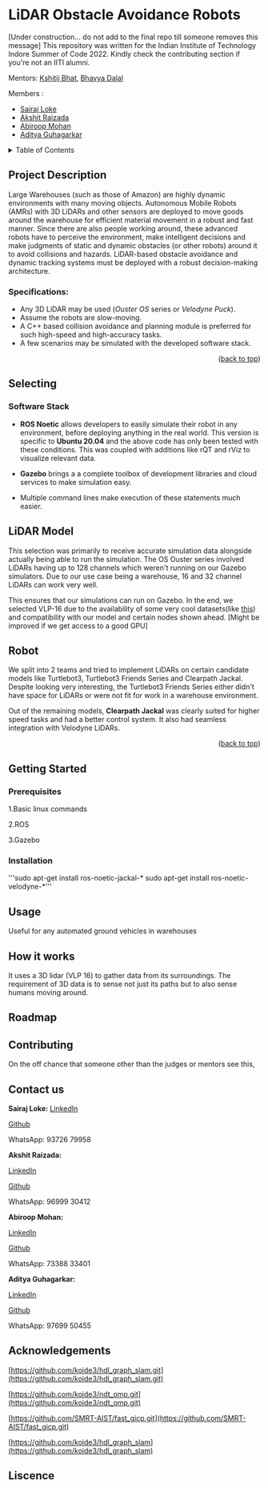 # LiDAR Obstacle Avoidance Robots

[Under construction... do not add to the final repo till someone removes this message]
This repository was written for the Indian Institute of Technology Indore Summer of Code 2022. Kindly check the contributing section if you're not an IITI alumni.

Mentors: [Kshitij Bhat](https://github.com/KshitijBhat), [Bhavya Dalal](https://github.com/dalalbhavya)

Members :  
- [Sairaj Loke](https://github.com/SairajLoke)
- [Akshit Raizada](https://github.com/AkshitRaizada)
- [Abiroop Mohan](https://github.com/Abiroop)
- [Aditya Guhagarkar](https://github.com/AG10GA)

<!-- TABLE OF CONTENTS -->
<details>
  <summary>Table of Contents</summary>
  <ol>
    <li>
      <a href="#project-description">Project Description</a>
      <ul>
        <li><a href="#specifications">Specifications</a></li>
      </ul>
    </li>
    <li>
      <a href="#selecting">Selecting</a>
      <ul>
        <li><a href="#software-stack">Software Stack</a></li>
        <li><a href="#lidar-model">LiDAR Model</a></li>
        <li><a href="#robot">Robot</a></li>
      </ul>
    </li>
    <li>
      <a href="#getting-started">Getting Started</a>    
      <ul>
        <li><a href="#prerequisites">Prerequisites</a></li>
        <li><a href="#installation">Installation</a></li>
      </ul>
    </li>
    <li>
      <a href="#usage">Usage</a>
    </li>
    <li>
      <a href="#how-it-works">How it works</a>
    </li>
    <li>
      <a href="#roadmap">Roadmap</a>
    </li>
    <li>
      <a href="#contributing">Contributing</a>
    </li>
    <li>
      <a href="#contact-us">Contact us</a>
    </li>
    <li>
      <a href="#acknowledgements">Acknowledgements</a>
    </li>
  </ol>
</details>

<!-- PROJECT DESCRIPTION -->
## Project Description 
Large Warehouses (such as those of Amazon) are
highly dynamic environments with many moving objects.
Autonomous Mobile Robots (AMRs) with 3D LiDARs and other
sensors are deployed to move goods around the warehouse for
efficient material movement in a robust and fast manner.
Since there are also people working around, these advanced
robots have to perceive the environment, make intelligent
decisions and make judgments of static and dynamic obstacles
(or other robots) around it to avoid collisions and hazards.
LiDAR-based obstacle avoidance and dynamic tracking systems
must be deployed with a robust decision-making architecture.

### Specifications:
- Any 3D LiDAR may be used (_Ouster OS_ series or _Velodyne
Puck_).
- Assume the robots are slow-moving.
- A C++ based collision avoidance and planning module is
preferred for such high-speed and high-accuracy tasks.
- A few scenarios may be simulated with the developed
software stack.
<p align="right">(<a href="#top">back to top</a>)</p>

## Selecting
### Software Stack

- **ROS Noetic** allows developers to easily simulate their robot in any environment, before deploying anything in the real world. This version is specific to **Ubuntu 20.04** and the above code has only been tested with these conditions.
This was coupled with additions like rQT and rViz to visualize relevant data.

- **Gazebo** brings a a complete toolbox of development libraries and cloud services to make simulation easy.

- Multiple command lines make execution of these statements much easier.

## LiDAR Model

This selection was primarily to receive accurate simulation data alongside actually being able to run the simulation. The OS Ouster series involved LiDARs having up to 128 channels which weren't running on our Gazebo simulators. Due to our use case being a warehouse, 16 and 32 channel LiDARs can work very well.

This ensures that our simulations can run on Gazebo. In the end, we selected VLP-16 due to the availability of some very cool datasets(like [this](https://github.com/TixiaoShan/Stevens-VLP16-Dataset)) and compatibility with our model and certain nodes shown ahead. [Might be improved if we get access to a good GPU]

## Robot

We split into 2 teams and tried to implement LiDARs on certain candidate models like Turtlebot3, Turtlebot3 Friends Series and Clearpath Jackal. Despite looking very interesting, the Turtlebot3 Friends Series either didn't have space for LiDARs or were not fit for work in a warehouse environment.

Out of the remaining models, **Clearpath Jackal** was clearly suited for higher speed tasks and had a better control system. It also had seamless integration with Velodyne LiDARs.

<p align="right">(<a href="#top">back to top</a>)</p>

## Getting Started

### Prerequisites
1.Basic linux commands

2.ROS

3.Gazebo



### Installation
'''sudo apt-get install ros-noetic-jackal-*
sudo apt-get install ros-noetic-velodyne-*'''
## Usage
Useful for any automated ground vehicles in warehouses
## How it works
It uses a 3D lidar (VLP 16) to gather data from its surroundings. The requirement of 3D data is to sense not just its paths but to also sense humans moving around.
## Roadmap
## Contributing
On the off chance that someone other than the judges or mentors see this, 

## Contact us

**Sairaj Loke:**
[LinkedIn](https://www.linkedin.com/in/sairaj-loke-24370b237)

[Github](https://github.com/SairajLoke)

WhatsApp: 93726 79958



**Akshit Raizada:**

[LinkedIn](https://www.linkedin.com/in/akshit-raizada-56a816228/)

[Github](https://github.com/AkshitRaizada)

WhatsApp: 96999 30412


**Abiroop Mohan:**

[LinkedIn](https://www.linkedin.com/in/abiroop-mohan-3145b322a/)

[Github](https://github.com/Abiroop)

WhatsApp: 73388 33401



**Aditya Guhagarkar:**

[LinkedIn](https://www.linkedin.com/in/aditya-guhagarkar/)

[Github](https://github.com/AG10GA)

WhatsApp: 97699 50455




## Acknowledgements

[https://github.com/koide3/hdl_graph_slam.git](https://github.com/koide3/hdl_graph_slam.git)

[https://github.com/koide3/ndt_omp.git](https://github.com/koide3/ndt_omp.git)

[https://github.com/SMRT-AIST/fast_gicp.git](https://github.com/SMRT-AIST/fast_gicp.git)

[https://github.com/koide3/hdl_graph_slam](https://github.com/koide3/hdl_graph_slam)



## Liscence

